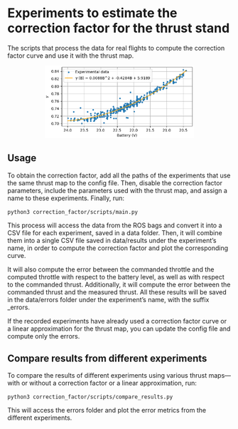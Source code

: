 # Experiments to estimate the correction factor for the thrust stand
 
 The scripts that process the data for real flights to compute the correction factor curve and use it with the thrust map.
<div align="center">
 <img src="../figures/fit-correction-factor.png" alt="SR-TM" width="335"/> 
</div>

## Usage

To obtain the correction factor, add all the paths of the experiments that use the same thrust map to the config file. Then, disable the correction factor parameters, include the parameters used with the thrust map, and assign a name to these experiments. Finally, run:
 ```
python3 correction_factor/scripts/main.py 
```
This process will access the data from the ROS bags and convert it into a CSV file for each experiment, saved in a data folder. Then, it will combine them into a single CSV file saved in data/results under the experiment’s name, in order to compute the correction factor and plot the corresponding curve.

It will also compute the error between the commanded throttle and the computed throttle with respect to the battery level, as well as with respect to the commanded thrust. Additionally, it will compute the error between the commanded thrust and the measured thrust. All these results will be saved in the data/errors folder under the experiment’s name, with the suffix _errors.

If the recorded experiments have already used a correction factor curve or a linear approximation for the thrust map, you can update the config file and compute only the errors.

## Compare results from different experiments

To compare the results of different experiments using various thrust maps—with or without a correction factor or a linear approximation, run:

 ```
python3 correction_factor/scripts/compare_results.py 
```
This will access the errors folder and plot the error metrics from the different experiments.